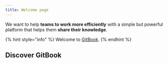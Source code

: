 ```yaml
---
title: Welcome page
---
```


We want to help **teams to work more efficiently** with a simple but powerful platform that helps them **share their knowledge**.

{% hint style="info" %}
Welcome to [GitBook](../../content-editor/import.md).
{% endhint %}

## Discover GitBook
